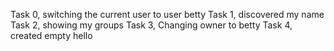Task 0, switching the current user to user betty
Task 1, discovered my name
Task 2, showing my groups
Task 3, Changing owner to betty
Task 4, created empty hello

